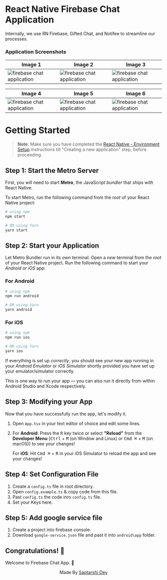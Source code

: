 # React Native Firebase Chat Application

Internally, we use RN Firebase, Gifted Chat, and Notifee to streamline our processes.

### Application Screenshots

| Image 1               | Image 2               | Image 3               |
|-----------------------|-----------------------|-----------------------|
| ![firebase chat application](https://img.playbook.com/2oDBWUVxPoQi3TYf--KLptnkQV2p6KcEfdYXesDYd5U/Z3M6Ly9wbGF5Ym9v/ay1hc3NldHMtcHVi/bGljLzg1MzQ4YmVl/LWM5OTMtNGNmNC04/ZWUyLTRiNTBiMGU2/NTk2OQ)  | ![firebase chat application](https://img.playbook.com/9kzEt3m8Wl3xJWfGFcH19h02Jvdl14U4eFD9AuZIUiE/Z3M6Ly9wbGF5Ym9v/ay1hc3NldHMtcHVi/bGljLzRiNWIzNjAz/LTIxMjgtNGRjNy05/MmM5LTA3ODEwOTcy/M2FjNw)  | ![firebase chat application](https://img.playbook.com/Ian1_dDMHO3BsWNVi86bUpWBHUW-WtemNzJij3RzPpI/Z3M6Ly9wbGF5Ym9v/ay1hc3NldHMtcHVi/bGljLzMwMzQ4ZDc2/LTg1MDctNGE0ZS1i/YTRmLWEzNjE5M2M5/Y2YwMg)  |

| Image 4               | Image 5               | Image 6               |
|-----------------------|-----------------------|-----------------------|
| ![firebase chat application](https://img.playbook.com/XTGV-QW5bwJfcbRpsrOCQ9drMiapIdm3z3_q00TkSd8/Z3M6Ly9wbGF5Ym9v/ay1hc3NldHMtcHVi/bGljLzhjZTAxNWEx/LWE0ZWMtNDU3ZS1h/ZmZhLTkwOGQzOWIz/MzdlYQ)  | ![firebase chat application](https://img.playbook.com/rZukWgc4VTziAod52vgyaKVGwr1RDScqK83R2EDyfQU/Z3M6Ly9wbGF5Ym9v/ay1hc3NldHMtcHVi/bGljLzE2YjQ0YWMz/LThiY2ItNGU4OS1i/MDNjLTE5NjdlNzli/NzZkZA)  | ![firebase chat application](https://img.playbook.com/LsnMV6a8rCQjTqgz7ciLcbg8ypklseeWwoy4OgNWdVw/Z3M6Ly9wbGF5Ym9v/ay1hc3NldHMtcHVi/bGljL2YxZDg5MDIw/LTk1ZTYtNDA1OS1i/Y2Q3LWYwNGQzNzY5/ZjJlOA)  |

# Getting Started

>**Note**: Make sure you have completed the [React Native - Environment Setup](https://reactnative.dev/docs/environment-setup) instructions till "Creating a new application" step, before proceeding.

## Step 1: Start the Metro Server

First, you will need to start **Metro**, the JavaScript _bundler_ that ships _with_ React Native.

To start Metro, run the following command from the _root_ of your React Native project:

```bash
# using npm
npm start

# OR using Yarn
yarn start
```

## Step 2: Start your Application

Let Metro Bundler run in its _own_ terminal. Open a _new_ terminal from the _root_ of your React Native project. Run the following command to start your _Android_ or _iOS_ app:

### For Android

```bash
# using npm
npm run android

# OR using Yarn
yarn android
```

### For iOS

```bash
# using npm
npm run ios

# OR using Yarn
yarn ios
```

If everything is set up _correctly_, you should see your new app running in your _Android Emulator_ or _iOS Simulator_ shortly provided you have set up your emulator/simulator correctly.

This is one way to run your app — you can also run it directly from within Android Studio and Xcode respectively.

## Step 3: Modifying your App

Now that you have successfully run the app, let's modify it.

1. Open `App.tsx` in your text editor of choice and edit some lines.
2. For **Android**: Press the <kbd>R</kbd> key twice or select **"Reload"** from the **Developer Menu** (<kbd>Ctrl</kbd> + <kbd>M</kbd> (on Window and Linux) or <kbd>Cmd ⌘</kbd> + <kbd>M</kbd> (on macOS)) to see your changes!

   For **iOS**: Hit <kbd>Cmd ⌘</kbd> + <kbd>R</kbd> in your iOS Simulator to reload the app and see your changes!

## Step 4: Set Configuration File

1. Create a `config.ts` file in root directory.
2. Open `config.example.ts` & copy code from this file.
3. Past `config.ts` the code inro `config.ts` file.
4. Set your Keys here.

## Step 5: Add google service file

1. Create a project into firebase console.
2. Download `google-service.json` file and past it into `android\app` folder.

## Congratulations! :tada:

Welcome to Firebase Chat App. :partying_face:


<p align="center">
  Made By <a href="https://github.com/SaptarshiDy" target="_blank">Saptarshi Dey</a>
</p>

